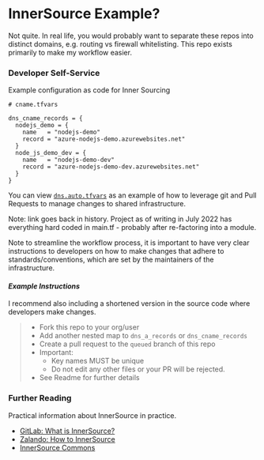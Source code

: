 # InnerSource Example?

Not quite. In real life, you would probably want to separate these repos into distinct domains, e.g. routing vs firewall whitelisting. This repo exists primarily to make my workflow easier.

### Developer Self-Service

Example configuration as code for Inner Sourcing

```hcl
# cname.tfvars

dns_cname_records = {
  nodejs_demo = {
    name   = "nodejs-demo"
    record = "azure-nodejs-demo.azurewebsites.net"
  }
  node_js_demo_dev = {
    name   = "nodejs-demo-dev"
    record = "azure-nodejs-demo-dev.azurewebsites.net"
  }
}
```

You can view [`dns.auto.tfvars`](https://github.com/julie-ng/cloudkube-shared-infra/blob/f58cac5d7be905e90477eb241921f94afa44a161/dns.auto.tfvars) as an example of how to leverage git and Pull Requests to manage changes to shared infrastructure.

Note: link goes back in history. Project as of writing in July 2022 has everything hard coded in main.tf - probably after re-factoring into a module. 

Note to streamline the workflow process, it is important to have very clear instructions to developers on how to make changes that adhere to standards/conventions, which are set by the maintainers of the infrastructure.

#### _Example Instructions_

I recommend also including a shortened version in the source code where developers make changes.

> - Fork this repo to your org/user
> - Add another nested map to `dns_a_records` or `dns_cname_records`
> - Create a pull request to the `queued` branch of this repo
> - Important: 
> 	- Key names MUST be unique
> 	- Do not edit any other files or your PR will be rejected.
> - See Readme for further details

### Further Reading

Practical information about InnerSource in practice.

- [GitLab: What is InnerSource?](https://about.gitlab.com/topics/version-control/what-is-innersource/)
- [Zalando: How to InnerSource](https://opensource.zalando.com/docs/resources/innersource-howto/)
- [InnerSource Commons](https://innersourcecommons.org/)
